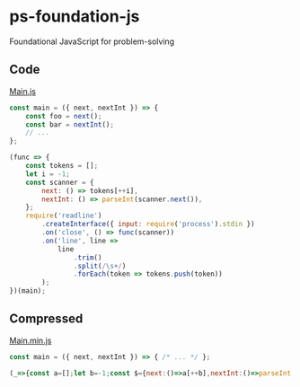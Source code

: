 # ps-foundation-js

Foundational JavaScript for problem-solving

## Code

[Main.js](Main.js)

```javascript
const main = ({ next, nextInt }) => {
    const foo = next();
    const bar = nextInt();
    // ...
};

(func => {
    const tokens = [];
    let i = -1;
    const scanner = {
        next: () => tokens[++i],
        nextInt: () => parseInt(scanner.next()),
    };
    require('readline')
        .createInterface({ input: require('process').stdin })
        .on('close', () => func(scanner))
        .on('line', line =>
            line
                .trim()
                .split(/\s+/)
                .forEach(token => tokens.push(token))
        );
})(main);
```

## Compressed

[Main.min.js](Main.min.js)

```javascript
const main = ({ next, nextInt }) => { /* ... */ };

(_=>{const a=[];let b=-1;const $={next:()=>a[++b],nextInt:()=>parseInt($.next())};require('readline').createInterface({input:require('process').stdin}).on('close',()=>_($)).on('line',_=>_.trim().split(/\s+/).forEach(_=>a.push(_)));})(main);
```
